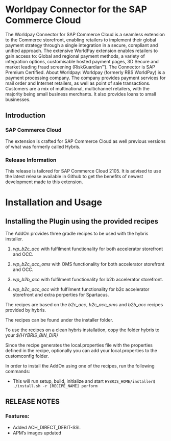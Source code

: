 # Worldpay Connector for the SAP Commerce Cloud

The Worldpay Connector for SAP Commerce Cloud is a seamless extension to the Commerce storefront, enabling retailers to implement their global payment strategy through a single integration in a secure, compliant and unified approach. The extensive WorldPay extension enables retailers to gain access to: Global and regional payment methods, a variety of integration options, customisable hosted payment pages, 3D Secure and market leading fraud screening (RiskGuardian™).
The Connector is SAP Premium Certified.
About Worldpay: Worldpay (formerly RBS WorldPay) is a payment processing company. The company provides payment services for mail order and Internet retailers, as well as point of sale transactions. Customers are a mix of multinational, multichannel retailers, with the majority being small business merchants. It also provides loans to small businesses.

## Introduction
### SAP Commerce Cloud
The extension is crafted for SAP Commerce Cloud as well previous versions of what was formerly called Hybris.

### Release Information
This release is tailored for SAP Commerce Cloud 2105. It is advised to use the latest release available in Github to get the benefits of newest development made to this extension.

# Installation and Usage

## Installing the Plugin using the provided recipes

The AddOn provides three gradle recipes to be used with the hybris installer.

1. *wp_b2c_acc* with fulfilment functionality for both accelerator storefront and OCC.

2. *wp_b2c_acc_oms* with OMS functionality for both accelerator storefront and OCC.

3. *wp_b2b_acc* with fulfilment functionality for b2b accelerator storefront.

4. *wp_b2c_acc_occ* with fulfilment functionality for b2c accelerator storefront and extra porperties for Spartacus.

The recipes are based on the *b2c_acc*, *b2c_acc_oms* and *b2b_acc* recipes provided by hybris.

The recipes can be found under the installer folder.

To use the recipes on a clean hybris installation, copy the folder hybris to your *${HYBRIS_BIN_DIR}*

Since the recipe generates the local.properties file with the properties defined in the recipe, optionally you can add your local.properties to the customconfig folder.

In order to install the AddOn using one of the recipes, run the following commands:
- This will run setup, build, initialize and start
`HYBRIS_HOME/installer$ ./install.sh -r [RECIPE_NAME] perform`

## RELEASE NOTES

### Features:
- Added ACH_DIRECT_DEBIT-SSL
- APM’s images updated



